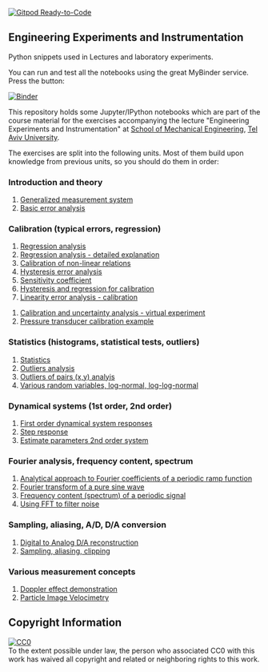 [![Gitpod Ready-to-Code](https://img.shields.io/badge/Gitpod-Ready--to--Code-blue?logo=gitpod)](https://gitpod.io/#https://github.com/alexlib/engineering_experiments_measurements_course) 

## Engineering Experiments and Instrumentation
Python snippets used in Lectures and laboratory experiments. 

You can run and test all the notebooks using the great MyBinder service. Press the button:

[![Binder](https://mybinder.org/badge.svg)](https://mybinder.org/v2/gh/alexlib/engineering_experiments_measurements_course/master)



This repository holds some Jupyter/IPython notebooks which are part of the course material for the exercises accompanying the lecture "Engineering Experiments and Instrumentation" at [School of Mechanical Engineering](http://engineering.tau.ac.il/School-of-Mechanical-Engineering), [Tel Aviv University](http://www.tau.ac.il).

The exercises are split into the following units.
Most of them build upon knowledge from previous units, so you should do them in order:

### Introduction and theory
1. [Generalized measurement system](general_measurement_system_analysis.ipynb)
1. [Basic error analysis](basic_error_analysis.ipynb)

### Calibration (typical errors, regression)
1. [Regression analysis](notebooks/calibration/regression_analysis.ipynb)
1. [Regression analysis - detailed explanation](notebooks/calibration/introduction_linear_regression.ipynb)
1. [Calibration of non-linear relations](notebooks/calibration/calibration_non_linear_relations.ipynb)
1. [Hysteresis error analysis](notebooks/calibration/hysteresis_error_analysis.ipynb)
1. [Sensitivity coefficient](notebooks/calibration/sensitivity_analysis.ipynb)
1. [Hysteresis and regression for calibration](notebooks/calibration/calibration_error_analysis_pressure.ipynb)
1. [Linearity error analysis - calibration](notebooks/calibration/Lineariy_error_example.ipynb)
<!--- 1. [LVDT calibration](lvdt_calibration.ipynb) --->
1. [Calibration and uncertainty analysis - virtual experiment](notebooks/calibration/full_calibration_analysis_example_2.ipynb)
1. [Pressure transducer calibration example](notebooks/calibration/pressure_calibration_example.ipynb)


### Statistics (histograms, statistical tests, outliers)
1. [Statistics](notebooks/statistics/Lecture_5.ipynb)
1. [Outliers analysis](notebooks/statistics/outliers_example.ipynb)
1. [Outliers of pairs (x,y) analyis](notebooks/statistics/outliers_example_pairs.ipynb)
1. [Various random variables, log-normal, log-log-normal](notebooks/statistics/various_random_variables.ipynb)

### Dynamical systems (1st order, 2nd order)
1. [First order dynamical system responses](first_order_time_response.ipynb)
1. [Step response](step_response.ipynb)
1. [Estimate parameters 2nd order system](2nd_order_system_step_function_log_decrement.ipynb)


### Fourier analysis, frequency content, spectrum

1. [Analytical approach to Fourier coefficients of a periodic ramp function](Fourier_coefficients_analytical_evaluation_periodic_ramp_function.ipynb)
1. [Fourier transform of a pure sine wave](Fourier_transforms_pure_sine.ipynb)
1. [Frequency content (spectrum) of a periodic signal](Frequency_content_of_a_periodic_signal.ipynb)
1. [Using FFT to filter noise](FFT_based_filtering.ipynb)




### Sampling, aliasing, A/D, D/A conversion
1. [Digital to Analog D/A reconstruction](Reconstruction_periodic_signal_Cardinal_series.ipynb)
1. [Sampling, aliasing, clipping](sampling_aliasing_examples.ipynb)


### Various measurement concepts
1. [Doppler effect demonstration](doppler.ipynb)
1. [Particle Image Velocimetry](piv.ipynb)



## Copyright Information

<p xmlns:dct="http://purl.org/dc/terms/">
  <a rel="license"
     href="http://creativecommons.org/publicdomain/zero/1.0/">
    <img src="http://i.creativecommons.org/p/zero/1.0/88x31.png" style="border-style: none;" alt="CC0" />
  </a>
  <br />
  To the extent possible under law,
  <span rel="dct:publisher" resource="[_:publisher]">the person who associated CC0</span>
  with this work has waived all copyright and related or neighboring
  rights to this work.
</p>
